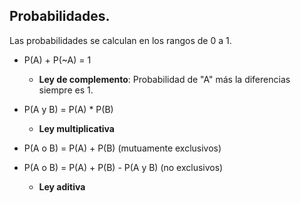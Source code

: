 ## Probabilidades.

Las probabilidades se calculan en los rangos de 0 a 1.

- P(A) + P(~A) = 1 
    - **Ley de complemento**: Probabilidad de "A" más la diferencias siempre es 1.

- P(A y B) = P(A) * P(B)
    - **Ley multiplicativa**

- P(A o B) = P(A) + P(B) (mutuamente exclusivos)
- P(A o B) = P(A) + P(B) - P(A y B) (no exclusivos)
    - **Ley aditiva**
